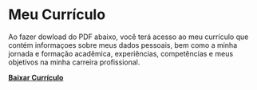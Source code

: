 # Meu Currículo

Ao fazer dowload do PDF abaixo, você terá acesso ao meu currículo que contém informaçoes sobre meus dados pessoais, bem como a minha jornada e formação acadêmica, experiências, competências e meus objetivos na minha carreira profissional.

[**Baixar Currículo**](https://github.com/user-attachments/files/19880271/Curriculo.de.Guilherme.Henrique.Cassula.pdf)





